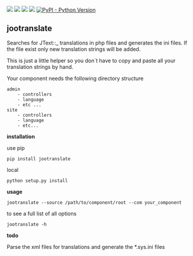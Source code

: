 [![](https://img.shields.io/pypi/v/jootranslate.svg)](https://pypi.python.org/pypi?name=jootranslate&:action=display)  [![](https://travis-ci.org/pfitzer/jtranslate.svg?branch=master)](https://travis-ci.org/pfitzer/jtranslate) [![](https://pyup.io/repos/github/pfitzer/jtranslate/shield.svg?t=1520427395490)](https://pyup.io/account/repos/github/pfitzer/jtranslate/) ![](https://pyup.io/repos/github/pfitzer/jtranslate/python-3-shield.svg?t=1520427395491)
[![PyPI - Python Version](https://img.shields.io/pypi/pyversions/jootranslate.svg)](https://pypi.python.org/pypi?name=jootranslate&:action=display)


## jootranslate
Searches for JText::_ translations in php files and generates the ini files. If the file exist only new translation strings will
be added.

This is just a little helper so you don`t have to copy and paste all your translation strings by hand.

Your component needs the following directory structure

    admin
        - controllers
        - language
        - etc ...
    site
        - controllers
        - language
        - etc...

**installation**

use pip

    pip install jootranslate

local

    python setup.py install

**usage**


    jootranslate --source /path/to/component/root --com your_component

to see a full list of all options

    jootranslate -h

**todo**

Parse the xml files for translations and generate the *.sys.ini files